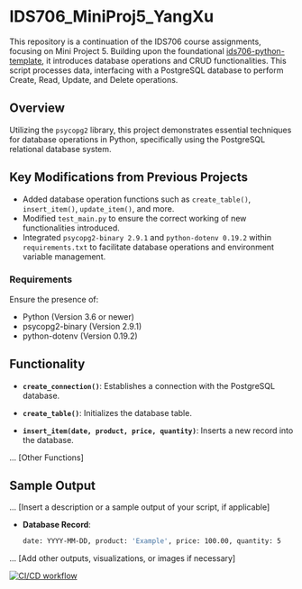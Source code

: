 # IDS706_MiniProj5_YangXu

This repository is a continuation of the IDS706 course assignments, focusing on Mini Project 5. Building upon the foundational [ids706-python-template](https://github.com/xuy50/ids706-python-template), it introduces database operations and CRUD functionalities.
This script processes data, interfacing with a PostgreSQL database to perform Create, Read, Update, and Delete operations.

## Overview

Utilizing the `psycopg2` library, this project demonstrates essential techniques for database operations in Python, specifically using the PostgreSQL relational database system.

## Key Modifications from Previous Projects

- Added database operation functions such as `create_table()`, `insert_item()`, `update_item()`, and more.
- Modified `test_main.py` to ensure the correct working of new functionalities introduced.
- Integrated `psycopg2-binary 2.9.1` and `python-dotenv 0.19.2` within `requirements.txt` to facilitate database operations and environment variable management.

### Requirements

Ensure the presence of:
- Python (Version 3.6 or newer)
- psycopg2-binary (Version 2.9.1)
- python-dotenv (Version 0.19.2)

## Functionality

- **`create_connection()`**: Establishes a connection with the PostgreSQL database.

- **`create_table()`**: Initializes the database table.

- **`insert_item(date, product, price, quantity)`**: Inserts a new record into the database.

... [Other Functions]

## Sample Output

... [Insert a description or a sample output of your script, if applicable]

- **Database Record**:

    ```bash
    date: YYYY-MM-DD, product: 'Example', price: 100.00, quantity: 5
    ```

... [Add other outputs, visualizations, or images if necessary]

[![CI/CD workflow](https://github.com/nogibjj/IDS706_MiniProj5_YangXu/actions/workflows/cicd.yml/badge.svg)](https://github.com/nogibjj/IDS706_MiniProj5_YangXu/actions/workflows/cicd.yml)
